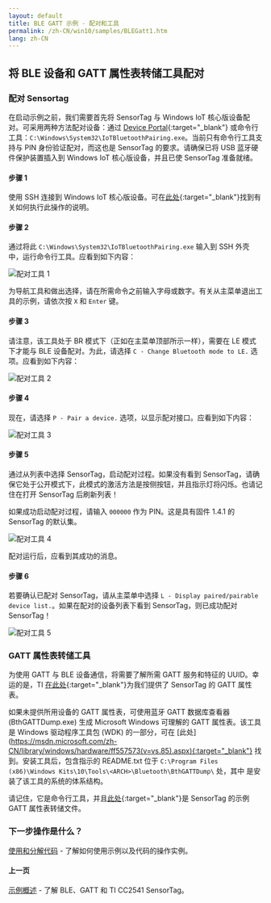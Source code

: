 ```yaml
---
layout: default
title: BLE GATT 示例 - 配对和工具
permalink: /zh-CN/win10/samples/BLEGatt1.htm
lang: zh-CN
---
```


## 将 BLE 设备和 GATT 属性表转储工具配对

### 配对 Sensortag
在启动示例之前，我们需要首先将 SensorTag 与 Windows IoT 核心版设备配对。可采用两种方法配对设备：通过 [Device Portal]({{site.baseurl}}/{{page.lang}}/win10/tools/DevicePortal.htm){:target="_blank"} 或命令行工具：`C:\Windows\System32\IoTBluetoothPairing.exe`。当前只有命令行工具支持与 PIN 身份验证配对，而这也是 SensorTag 的要求。请确保已将 USB 蓝牙硬件保护装置插入到 Windows IoT 核心版设备，并且已使 SensorTag 准备就绪。

#### 步骤 1
使用 SSH 连接到 Windows IoT 核心版设备。可在[此处]({{site.baseurl}}/{{page.lang}}/win10/samples/SSH.htm){:target="_blank"}找到有关如何执行此操作的说明。

#### 步骤 2
通过将此 `C:\Windows\System32\IoTBluetoothPairing.exe` 输入到 SSH 外壳中，运行命令行工具。应看到如下内容：

![配对工具 1]({{site.baseurl}}/Resources/images/BLEGatt/pairing1.png)

为导航工具和做出选择，请在所需命令之前输入字母或数字。有关从主菜单退出工具的示例，请依次按 `X` 和 `Enter` 键。

#### 步骤 3
请注意，该工具处于 BR 模式下（正如在主菜单顶部所示一样），需要在 LE 模式下才能与 BLE 设备配对。为此，请选择 `C - Change Bluetooth mode to LE.` 选项。应看到如下内容：

![配对工具 2]({{site.baseurl}}/Resources/images/BLEGatt/pairing2.png)

#### 步骤 4
现在，请选择 `P - Pair a device.` 选项，以显示配对接口。应看到如下内容：

![配对工具 3]({{site.baseurl}}/Resources/images/BLEGatt/pairing3.png)

#### 步骤 5
通过从列表中选择 SensorTag，启动配对过程。如果没有看到 SensorTag，请确保它处于公开模式下，此模式的激活方法是按侧按钮，并且指示灯将闪烁。也请记住在打开 SensorTag 后刷新列表！

如果成功启动配对过程，请输入 `000000` 作为 PIN。这是具有固件 1.4.1 的 SensorTag 的默认集。

![配对工具 4]({{site.baseurl}}/Resources/images/BLEGatt/pairing4.png)

配对运行后，应看到其成功的消息。

#### 步骤 6
若要确认已配对 SensorTag，请从主菜单中选择 `L - Display paired/pairable device list.`。如果在配对的设备列表下看到 SensorTag，则已成功配对 SensorTag！

![配对工具 5]({{site.baseurl}}/Resources/images/BLEGatt/pairing5.png)

### GATT 属性表转储工具
为使用 GATT 与 BLE 设备通信，将需要了解所需 GATT 服务和特征的 UUID。幸运的是，TI [在此处](http://processors.wiki.ti.com/Resources/images/a/a8/BLE_SensorTag_GATT_Server.pdf){:target="_blank"}为我们提供了 SensorTag 的 GATT 属性表。

如果未提供所用设备的 GATT 属性表，可使用蓝牙 GATT 数据库查看器 \(BthGATTDump.exe\) 生成 Microsoft Windows 可理解的 GATT 属性表。该工具是 Windows 驱动程序工具包 \(WDK\) 的一部分，可在 \[此处\]\(https://msdn.microsoft.com/zh-CN/library/windows/hardware/ff557573(v=vs.85).aspx){:target="_blank"} 找到。安装工具后，包含指示的 README.txt 位于 `C:\Program Files (x86)\Windows Kits\10\Tools\<ARCH>\Bluetooth\BthGATTDump\` 处，其中 <ARCH> 是安装了该工具的系统的体系结构。

请记住，它是命令行工具，并且[此处]({{site.baseurl}}/{{page.lang}}/win10/samples/BLEGattDump.htm){:target="_blank"}是 SensorTag 的示例 GATT 属性表转储文件。

### 下一步操作是什么？
[使用和分解代码]({{site.baseurl}}/{{page.lang}}/win10/samples/BLEGatt2.htm) - 了解如何使用示例以及代码的操作实例。

#### 上一页
[示例概述]({{site.baseurl}}/{{page.lang}}/win10/samples/BLEGatt.htm) - 了解 BLE、GATT 和 TI CC2541 SensorTag。
